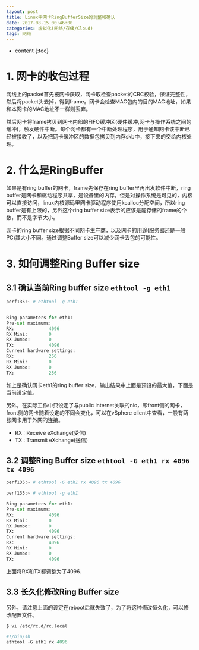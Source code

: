 ```yaml
---
layout: post
title: Linux中网卡RingBufferSize的调整和确认
date: 2017-08-15 00:46:00
categories: 虚拟化(网络/存储/Cloud)
tags: 网络
---
```

* content
{:toc}

# 1. 网卡的收包过程

网线上的packet首先被网卡获取，网卡取检查packet的CRC校验，保证完整性，然后将packet头去掉，得到frame。网卡会检查MAC包内的目的MAC地址，如果和本网卡的MAC地址不一样则丢弃。

然后网卡将frame拷贝到网卡内部的FIFO缓冲区(硬件缓冲,网卡与操作系统之间的缓冲)，触发硬件中断。每个网卡都有一个中断处理程序，用于通知网卡该中断已经被接收了，以及把网卡缓冲区的数据包拷贝到内存skb中，接下来的交给内核处理。

# 2. 什么是RingBuffer

如果是有ring buffer的网卡，frame先保存在ring buffer里再出发软件中断，ring buffer是网卡和驱动程序共享，是设备里的内存，但是对操作系统是可见的，内核可以直接访问，linux内核源码里网卡驱动程序使用kcalloc分配空间，所以ring buffer是有上限的，另外这个ring buffer size表示的应该是能存储的frame的个数，而不是字节大小。

网卡的ring buffer size根据不同网卡生产商，以及网卡的用途(服务器还是一般PC)其大小不同。通过调整Buffer size可以减少网卡丢包的可能性。

# 3. 如何调整Ring Buffer size

## 3.1 确认当前Ring buffer size `ethtool -g eth1`

```python
perf135:~ # ethtool -g eth1


Ring parameters for eth1:
Pre-set maximums:
RX:             4096
RX Mini:        0
RX Jumbo:       0
TX:             4096
Current hardware settings:
RX:             256
RX Mini:        0
RX Jumbo:       0
TX:             256

```

如上是确认网卡eth1的ring buffer size，输出结果中上面是预设的最大值，下面是当前设定值。

另外，在实际工作中只设定了与public internet关联的nic，即front侧的网卡，front侧的网卡随着设定的不同会变化，可以在vSphere client中查看，一般有两张网卡用于外网的连接。
- RX : Receive  eXchange(受信)
- TX : Transmit eXchange(送信)


## 3.2 调整Ring Buffer size `ethtool -G eth1 rx 4096 tx 4096`

```python
perf135:~ # ethtool -G eth1 rx 4096 tx 4096

perf135:~ # ethtool -g eth1

Ring parameters for eth1:
Pre-set maximums:
RX:             4096
RX Mini:        0
RX Jumbo:       0
TX:             4096
Current hardware settings:
RX:             4096
RX Mini:        0
RX Jumbo:       0
TX:             4096
```

上面将RX和TX都调整为了4096.


## 3.3 长久化修改Ring Buffer size

另外，请注意上面的设定在reboot后就失效了，为了将这种修改恒久化，可以修改配置文件。

```python
$ vi /etc/rc.d/rc.local

#!/bin/sh
ethtool -G eth1 rx 4096
```